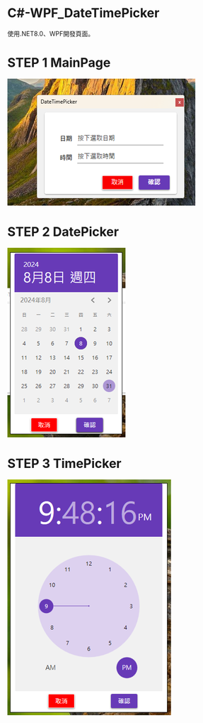 # C#-WPF_DateTimePicker
使用.NET8.0、WPF開發頁面。
# STEP 1 MainPage
![image](https://github.com/BillShiau0720/C-WPF--DateTimePicker/blob/main/img1.png)
# STEP 2 DatePicker
![image](https://github.com/BillShiau0720/C-WPF--DateTimePicker/blob/main/img2.PNG)
# STEP 3 TimePicker
![image](https://github.com/BillShiau0720/C-WPF--DateTimePicker/blob/main/img3.PNG)

